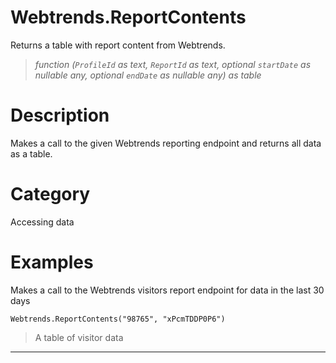 # Webtrends.ReportContents
Returns a table with report content from Webtrends.
> _function (<code>ProfileId</code> as text, <code>ReportId</code> as text, optional <code>startDate</code> as nullable any, optional <code>endDate</code> as nullable any) as table_

# Description 
Makes a call to the given Webtrends reporting endpoint and returns all data as a table.
# Category 
Accessing data
# Examples 
Makes a call to the Webtrends visitors report endpoint for data in the last 30 days
```
Webtrends.ReportContents("98765", "xPcmTDDP0P6")
```
> A table of visitor data

***
